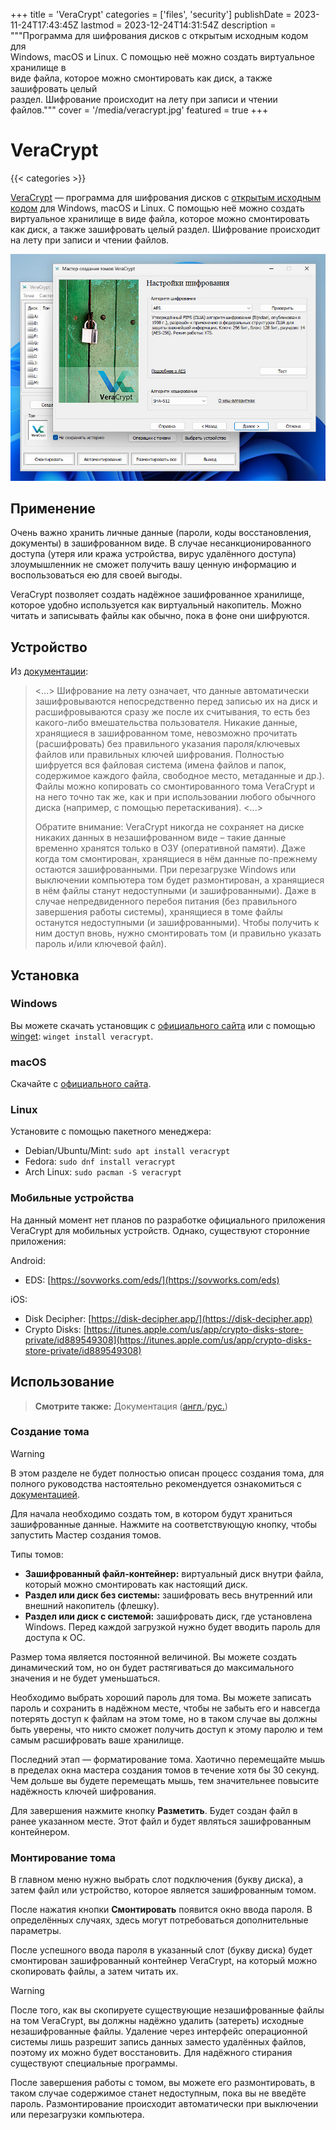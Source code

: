 +++
title = 'VeraCrypt'
categories = ['files', 'security']
publishDate = 2023-11-24T17:43:45Z
lastmod = 2023-12-24T14:31:54Z
description = """Программа для шифрования дисков с открытым исходным кодом для \
Windows, macOS и Linux. С помощью неё можно создать виртуальное хранилище в \
виде файла, которое можно смонтировать как диск, а также зашифровать целый \
раздел. Шифрование происходит на лету при записи и чтении файлов."""
cover = '/media/veracrypt.jpg'
featured = true
+++

# VeraCrypt
{{< categories >}}

[VeraCrypt](https://veracrypt.fr) — программа для шифрования дисков с
[открытым исходным кодом](https://veracrypt.fr/code/VeraCrypt) для Windows,
macOS и Linux. С помощью неё можно создать виртуальное хранилище в виде файла,
которое можно смонтировать как диск, а также зашифровать целый раздел.
Шифрование происходит на лету при записи и чтении файлов.

![Скриншот программы VeraCrypt](/media/veracrypt.jpg)

## Применение

Очень важно хранить личные данные (пароли, коды восстановления, документы) в
зашифрованном виде. В случае несанкционированного доступа (утеря или кража
устройства, вирус удалённого доступа) злоумышленник не сможет получить вашу
ценную информацию и воспользоваться ею для своей выгоды.

VeraCrypt позволяет создать надёжное зашифрованное хранилище, которое удобно
используется как виртуальный накопитель. Можно читать и записывать файлы как
обычно, пока в фоне они шифруются.

## Устройство

Из [документации](https://veracrypt.fr/ru/Introduction.html):

> <...> Шифрование на лету означает, что данные автоматически зашифровываются
непосредственно перед записью их на диск и расшифровываются сразу же после их
считывания, то есть без какого-либо вмешательства пользователя. Никакие данные,
хранящиеся в зашифрованном томе, невозможно прочитать (расшифровать) без
правильного указания пароля/ключевых файлов или правильных ключей шифрования.
Полностью шифруется вся файловая система (имена файлов и папок, содержимое
каждого файла, свободное место, метаданные и др.). Файлы можно копировать со
смонтированного тома VeraCrypt и на него точно так же, как и при использовании
любого обычного диска (например, с помощью перетаскивания). <...>
>
> Обратите внимание: VeraCrypt никогда не сохраняет на диске никаких данных в
незашифрованном виде – такие данные временно хранятся только в ОЗУ (оперативной
памяти). Даже когда том смонтирован, хранящиеся в нём данные по-прежнему
остаются зашифрованными. При перезагрузке Windows или выключении компьютера том
будет размонтирован, а хранящиеся в нём файлы станут недоступными (и
зашифрованными). Даже в случае непредвиденного перебоя питания (без правильного
завершения работы системы), хранящиеся в томе файлы останутся недоступными (и
зашифрованными). Чтобы получить к ним доступ вновь, нужно смонтировать том (и
правильно указать пароль и/или ключевой файл).

## Установка

### Windows

Вы можете скачать установщик с
[официального сайта](https://veracrypt.fr/en/Downloads.html) или с помощью
[winget](/wiki/winget): `winget install veracrypt`.

### macOS

Скачайте с [официального сайта](https://veracrypt.fr/en/Downloads.html).

### Linux

Установите с помощью пакетного менеджера:

- Debian/Ubuntu/Mint: `sudo apt install veracrypt`
- Fedora: `sudo dnf install veracrypt`
- Arch Linux: `sudo pacman -S veracrypt`

### Мобильные устройства

На данный момент нет планов по разработке официального приложения VeraCrypt
для мобильных устройств. Однако, существуют сторонние приложения:

Android:

- EDS: [https://sovworks.com/eds/](https://sovworks.com/eds)

iOS:

- Disk Decipher: [https://disk-decipher.app/](https://disk-decipher.app)
- Crypto Disks:
[https://itunes.apple.com/us/app/crypto-disks-store-private/id889549308](https://itunes.apple.com/us/app/crypto-disks-store-private/id889549308)

## Использование

> **Смотрите также:** Документация
([англ.](https://veracrypt.fr/en/Documentation.html)/[рус.](https://veracrypt.fr/ru/Documentation.html))

### Создание тома

> [!warning]
В этом разделе не будет полностью описан процесс создания тома, для полного
руководства настоятельно рекомендуется ознакомиться с
[документацией](https://veracrypt.fr/ru/Beginner%27s%20Tutorial.html).

Для начала необходимо создать том, в котором будут храниться зашифрованные
данные. Нажмите на соответствующую кнопку, чтобы запустить Мастер создания
томов.

Типы томов:

- **Зашифрованный файл-контейнер:** виртуальный диск внутри файла, который
можно смонтировать как настоящий диск.
- **Раздел или диск без системы:** зашифровать весь внутренний или внешний
накопитель (флешку).
- **Раздел или диск с системой:** зашифровать диск, где установлена Windows.
Перед каждой загрузкой нужно будет вводить пароль для доступа к ОС.

Размер тома является постоянной величиной. Вы можете создать динамический том,
но он будет растягиваться до максимального значения и не будет уменьшаться.

Необходимо выбрать хороший пароль для тома. Вы можете записать пароль и
сохранить в надёжном месте, чтобы не забыть его и навсегда потерять доступ к
файлам на этом томе, но в таком случае вы должны быть уверены, что никто
сможет получить доступ к этому паролю и тем самым расшифровать ваше хранилище.

Последний этап — форматирование тома. Хаотично перемещайте мышь в пределах окна
мастера создания томов в течение хотя бы 30 секунд. Чем дольше вы будете
перемещать мышь, тем значительнее повысите надёжность ключей шифрования.

Для завершения нажмите кнопку **Разметить**. Будет создан файл в ранее
указанном месте. Этот файл и будет являться зашифрованным контейнером.

### Монтирование тома

В главном меню нужно выбрать слот подключения (букву диска), а затем файл или
устройство, которое является зашифрованным томом.

После нажатия кнопки **Смонтировать** появится окно ввода пароля. В
определённых случаях, здесь могут потребоваться дополнительные параметры.

После успешного ввода пароля в указанный слот (букву диска) будет смонтирован
зашифрованный контейнер VeraCrypt, на который можно скопировать файлы, а затем
читать их.

> [!warning]
После того, как вы скопируете существующие незашифрованные файлы на том
VeraCrypt, вы должны надёжно удалить (затереть) исходные незашифрованные файлы.
Удаление через интерфейс операционной системы лишь разрешит запись данных
заместо удалённых файлов, поэтому их можно будет восстановить. Для надёжного
стирания существуют специальные программы.

После завершения работы с томом, вы можете его размонтировать, в таком случае
содержимое станет недоступным, пока вы не введёте пароль. Размонтирование
происходит автоматически при выключении или перезагрузки компьютера.
